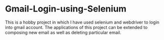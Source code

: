 # Gmail-Login-using-Selenium
This is a hobby project in which I have used selenium and webdriver to login into gmail account. The applications of this project can be extended to composing new email as well as deleting particular email. 
